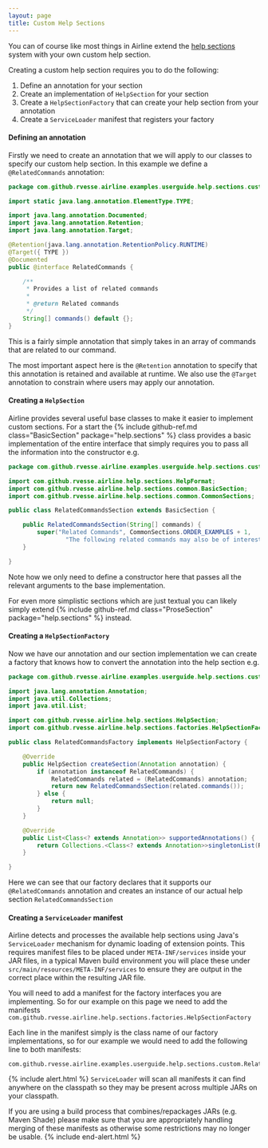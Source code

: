 ```yaml
---
layout: page
title: Custom Help Sections
---
```


You can of course like most things in Airline extend the [help sections](sections.html) system with your own custom help section.

Creating a custom help section requires you to do the following:

1. Define an annotation for your section
2. Create an implementation of `HelpSection` for your section
3. Create a `HelpSectionFactory` that can create your help section from your annotation
4. Create a `ServiceLoader` manifest that registers your factory

#### Defining an annotation

Firstly we need to create an annotation that we will apply to our classes to specify our custom help section.  In this example we define a `@RelatedCommands` annotation:

```java
package com.github.rvesse.airline.examples.userguide.help.sections.custom;

import static java.lang.annotation.ElementType.TYPE;

import java.lang.annotation.Documented;
import java.lang.annotation.Retention;
import java.lang.annotation.Target;

@Retention(java.lang.annotation.RetentionPolicy.RUNTIME)
@Target({ TYPE })
@Documented
public @interface RelatedCommands {

    /**
     * Provides a list of related commands
     * 
     * @return Related commands
     */
    String[] commands() default {};
}
```

This is a fairly simple annotation that simply takes in an array of commands that are related to our command.

The most important aspect here is the `@Retention` annotation to specify that this annotation is retained and available at runtime.  We also use the `@Target` annotation to constrain where users may apply our annotation.

#### Creating a `HelpSection`

Airline provides several useful base classes to make it easier to implement custom sections.  For a start the {% include github-ref.md class="BasicSection" package="help.sections" %} class provides a basic implementation of the entire interface that simply requires you to pass all the information into the constructor e.g.

```java
package com.github.rvesse.airline.examples.userguide.help.sections.custom;

import com.github.rvesse.airline.help.sections.HelpFormat;
import com.github.rvesse.airline.help.sections.common.BasicSection;
import com.github.rvesse.airline.help.sections.common.CommonSections;

public class RelatedCommandsSection extends BasicSection {

    public RelatedCommandsSection(String[] commands) {
        super("Related Commands", CommonSections.ORDER_EXAMPLES + 1,
                "The following related commands may also be of interest:", null, HelpFormat.LIST, commands);
    }

}
```

Note how we only need to define a constructor here that passes all the relevant arguments to the base implementation.

For even more simplistic sections which are just textual you can likely simply extend {% include github-ref.md class="ProseSection" package="help.sections" %} instead.

#### Creating a `HelpSectionFactory`

Now we have our annotation and our section implementation we can create a factory that knows how to convert the annotation into the help section e.g.

```java
package com.github.rvesse.airline.examples.userguide.help.sections.custom;

import java.lang.annotation.Annotation;
import java.util.Collections;
import java.util.List;

import com.github.rvesse.airline.help.sections.HelpSection;
import com.github.rvesse.airline.help.sections.factories.HelpSectionFactory;

public class RelatedCommandsFactory implements HelpSectionFactory {

    @Override
    public HelpSection createSection(Annotation annotation) {
        if (annotation instanceof RelatedCommands) {
            RelatedCommands related = (RelatedCommands) annotation;
            return new RelatedCommandsSection(related.commands());
        } else {
            return null;
        }
    }

    @Override
    public List<Class<? extends Annotation>> supportedAnnotations() {
        return Collections.<Class<? extends Annotation>>singletonList(RelatedCommands.class);
    }

}
```

Here we can see that our factory declares that it supports our `@RelatedCommands` annotation and creates an instance of our actual help section `RelatedCommandsSection`

#### Creating a `ServiceLoader` manifest

Airline detects and processes the available help sections using Java's `ServiceLoader` mechanism for dynamic loading of extension points.  This requires manifest files to be placed under `META-INF/services` inside your JAR files, in a typical Maven build environment you will place these under `src/main/resources/META-INF/services` to ensure they are output in the correct place within the resulting JAR file.

You will need to add a manifest for the factory interfaces you are implementing.  So for our example on this page we need to add the manifests `com.github.rvesse.airline.help.sections.factories.HelpSectionFactory`

Each line in the manifest simply is the class name of our factory implementations, so for our example we would need to add the following line to both manifests:

```
com.github.rvesse.airline.examples.userguide.help.sections.custom.RelatedCommandsFactory
```

{% include alert.html %}
`ServiceLoader` will scan all manifests it can find anywhere on the classpath so they may be present across multiple JARs on your classpath.

If you are using a build process that combines/repackages JARs (e.g. Maven Shade) please make sure that you are appropriately handling merging of these manifests as otherwise some restrictions may no longer be usable.
{% include end-alert.html %}